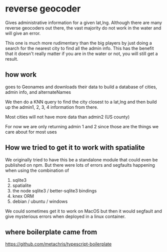 # reverse geocoder

Gives administrative information for a given lat,lng. Although there are many reverse geocoders out there, the vast majority do not work in the water and will give an error.

This one is much more rudimentary than the big players by just doing a search for the nearest city to find all the admin info. This has the benefit that it doesn't really matter if you are in the water or not, you will still get a result.

## how work
goes to Geonames and downloads their data to build a database of cities, admin info, and alternateNames

We then do a KNN query to find the city closest to a lat,lng and then build up the admin1, 2, 3, 4 information from there.

Most cities will not have more data than admin2 (US county)

For now we are only returning admin 1 and 2 since those are the things we care about for most uses

## How we tried to get it to work with spatialite
We originally tried to have this be a standalone module that could even be published on npm. But there were lots of errors and segfaults happening when using the combination of
1. sqlite3
2. spatialite
3. the node sqlite3 / better-sqlite3 bindings
4. knex ORM
5. debian / ubuntu / windows

We could sometimes get it to work on MacOS but then it would segfault and give mysterious errors when deployed in a linux container.

## where boilerplate came from
https://github.com/metachris/typescript-boilerplate
